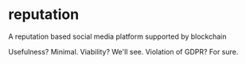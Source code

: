 # reputation
A reputation based social media platform supported by blockchain

Usefulness? Minimal. Viability? We'll see. Violation of GDPR? For sure.
